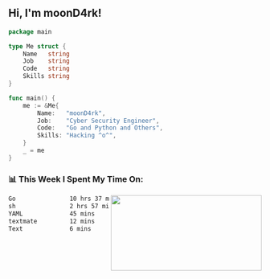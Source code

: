 <h2> Hi, I'm moonD4rk!</h2>

```go
package main

type Me struct {
	Name   string
	Job    string
	Code   string
	Skills string
}

func main() {
	me := &Me{
		Name:   "moonD4rk",
		Job:    "Cyber Security Engineer",
		Code:   "Go and Python and Others",
		Skills: "Hacking ^o^",
	}
	_ = me
}
```

<h3>📊 This Week I Spent My Time On:</h3>
<img align='right' src="https://github-readme-stats.vercel.app/api?username=moond4rk&show_icons=true&theme=radical", width="300" height="150">

<!--START_SECTION:waka-->

```txt
Go               10 hrs 37 mins  █████████████████▓░░░░░░░   71.27 %
sh               2 hrs 57 mins   █████░░░░░░░░░░░░░░░░░░░░   19.89 %
YAML             45 mins         █▒░░░░░░░░░░░░░░░░░░░░░░░   05.07 %
textmate         12 mins         ▒░░░░░░░░░░░░░░░░░░░░░░░░   01.44 %
Text             6 mins          ▒░░░░░░░░░░░░░░░░░░░░░░░░   00.72 %
```

<!--END_SECTION:waka-->

